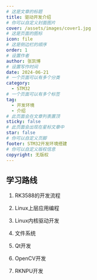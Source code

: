 ```yaml
---
# 这是文章的标题
title: 驱动开发介绍
# 你可以自定义封面图片
cover: /assets/images/cover1.jpg
# 这是页面的图标
icon: file
# 这是侧边栏的顺序
order: 1
# 设置作者
author: 张凯博
# 设置写作时间
date: 2024-06-21
# 一个页面可以有多个分类
category:
  - STM32
# 一个页面可以有多个标签
tag:
  - 开发环境
  - 介绍
# 此页面会在文章列表置顶
sticky: false
# 此页面会出现在星标文章中
star: false
# 你可以自定义页脚
footer: STM32开发环境搭建
# 你可以自定义版权信息
copyright: 无版权
---
```

## 学习路线
1. RK3588的开发流程

2. Linux上层应用编程

3. Linux内核驱动开发

4. 文件系统

5. Qt开发

6. OpenCV开发

7. RKNPU开发
